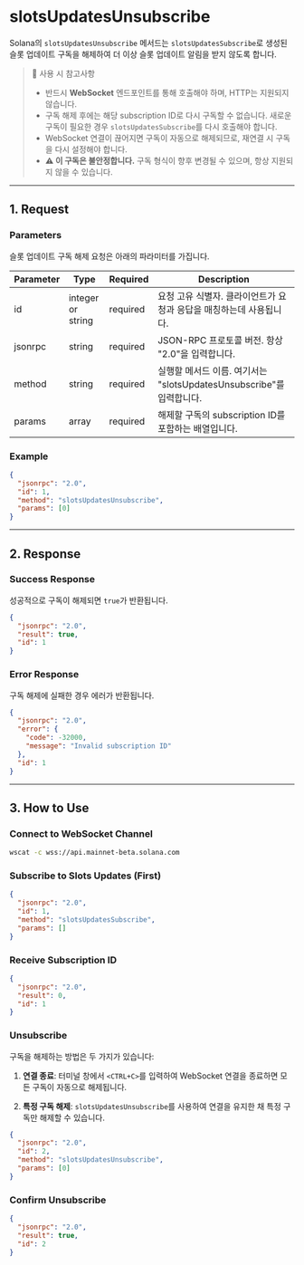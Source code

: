 # slotsUpdatesUnsubscribe

Solana의 `slotsUpdatesUnsubscribe` 메서드는 `slotsUpdatesSubscribe`로 생성된 슬롯 업데이트 구독을 해제하여 더 이상 슬롯 업데이트 알림을 받지 않도록 합니다.

> 📘 사용 시 참고사항
>
> - 반드시 **WebSocket** 엔드포인트를 통해 호출해야 하며, HTTP는 지원되지 않습니다.
> - 구독 해제 후에는 해당 subscription ID로 다시 구독할 수 없습니다. 새로운 구독이 필요한 경우 `slotsUpdatesSubscribe`를 다시 호출해야 합니다.
> - WebSocket 연결이 끊어지면 구독이 자동으로 해제되므로, 재연결 시 구독을 다시 설정해야 합니다.
> - **⚠️ 이 구독은 불안정합니다.** 구독 형식이 향후 변경될 수 있으며, 항상 지원되지 않을 수 있습니다.

---

## 1. Request

### Parameters

슬롯 업데이트 구독 해제 요청은 아래의 파라미터를 가집니다.

| Parameter | Type              | Required | Description                                                          |
| --------- | ----------------- | -------- | -------------------------------------------------------------------- |
| id        | integer or string | required | 요청 고유 식별자. 클라이언트가 요청과 응답을 매칭하는데 사용됩니다.  |
| jsonrpc   | string            | required | JSON-RPC 프로토콜 버전. 항상 "2.0"을 입력합니다.                     |
| method    | string            | required | 실행할 메서드 이름. 여기서는 "slotsUpdatesUnsubscribe"를 입력합니다. |
| params    | array             | required | 해제할 구독의 subscription ID를 포함하는 배열입니다.                 |

### Example

```json slotsUpdatesUnsubscribe example
{
  "jsonrpc": "2.0",
  "id": 1,
  "method": "slotsUpdatesUnsubscribe",
  "params": [0]
}
```

---

## 2. Response

### Success Response

성공적으로 구독이 해제되면 `true`가 반환됩니다.

```json Response example
{
  "jsonrpc": "2.0",
  "result": true,
  "id": 1
}
```

### Error Response

구독 해제에 실패한 경우 에러가 반환됩니다.

```json Error example
{
  "jsonrpc": "2.0",
  "error": {
    "code": -32000,
    "message": "Invalid subscription ID"
  },
  "id": 1
}
```

---

## 3. How to Use

### Connect to WebSocket Channel

```sh wscat
wscat -c wss://api.mainnet-beta.solana.com
```

### Subscribe to Slots Updates (First)

```json subscribe example
{
  "jsonrpc": "2.0",
  "id": 1,
  "method": "slotsUpdatesSubscribe",
  "params": []
}
```

### Receive Subscription ID

```json subscription response
{
  "jsonrpc": "2.0",
  "result": 0,
  "id": 1
}
```

### Unsubscribe

구독을 해제하는 방법은 두 가지가 있습니다:

1. **연결 종료**: 터미널 창에서 `<CTRL+C>`를 입력하여 WebSocket 연결을 종료하면 모든 구독이 자동으로 해제됩니다.

2. **특정 구독 해제**: `slotsUpdatesUnsubscribe`를 사용하여 연결을 유지한 채 특정 구독만 해제할 수 있습니다.

```json unsubscribe example
{
  "jsonrpc": "2.0",
  "id": 2,
  "method": "slotsUpdatesUnsubscribe",
  "params": [0]
}
```

### Confirm Unsubscribe

```json unsubscribe success
{
  "jsonrpc": "2.0",
  "result": true,
  "id": 2
}
```
